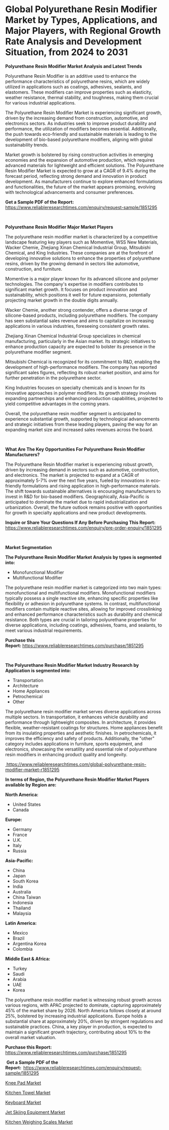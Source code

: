 <p><h1>Global Polyurethane Resin Modifier Market by Types, Applications, and Major Players, with Regional Growth Rate Analysis and Development Situation, from 2024 to 2031</h1></p><p><strong>Polyurethane Resin Modifier Market Analysis and Latest Trends</strong></p>
<p><p>Polyurethane Resin Modifier is an additive used to enhance the performance characteristics of polyurethane resins, which are widely utilized in applications such as coatings, adhesives, sealants, and elastomers. These modifiers can improve properties such as elasticity, weather resistance, thermal stability, and toughness, making them crucial for various industrial applications.</p><p>The Polyurethane Resin Modifier Market is experiencing significant growth, driven by the increasing demand from construction, automotive, and electronics sectors. As industries seek to improve product durability and performance, the utilization of modifiers becomes essential. Additionally, the push towards eco-friendly and sustainable materials is leading to the development of bio-based polyurethane modifiers, aligning with global sustainability trends.</p><p>Market growth is bolstered by rising construction activities in emerging economies and the expansion of automotive production, which requires advanced materials for lightweight and efficient solutions. The Polyurethane Resin Modifier Market is expected to grow at a CAGR of 9.4% during the forecast period, reflecting strong demand and innovation in product development. As manufacturers continue to explore enhanced formulations and functionalities, the future of the market appears promising, evolving with technological advancements and consumer preferences.</p></p>
<p><strong>Get a Sample PDF of the Report:&nbsp;</strong> <a href="https://www.reliableresearchtimes.com/enquiry/request-sample/1851295?utm_campaign=1425&utm_medium=2&utm_source=Github&utm_content=ia&utm_term=18102024&utm_id=polyurethane-resin-modifier">https://www.reliableresearchtimes.com/enquiry/request-sample/1851295</a></p>
<p>&nbsp;</p>
<p><strong>Polyurethane Resin Modifier Major Market Players</strong></p>
<p><p>The polyurethane resin modifier market is characterized by a competitive landscape featuring key players such as Momentive, WSS New Materials, Wacker Chemie, Zhejiang Xinan Chemical Industrial Group, Mitsubishi Chemical, and King Industries. These companies are at the forefront of developing innovative solutions to enhance the properties of polyurethane resins, driven by the growing demand in sectors like automotive, construction, and furniture.</p><p>Momentive is a major player known for its advanced silicone and polymer technologies. The company's expertise in modifiers contributes to significant market growth. It focuses on product innovation and sustainability, which positions it well for future expansions, potentially projecting market growth in the double digits annually.</p><p>Wacker Chemie, another strong contender, offers a diverse range of silicone-based products, including polyurethane modifiers. The company has seen substantial sales revenue and aims to capitalize on increasing applications in various industries, foreseeing consistent growth rates.</p><p>Zhejiang Xinan Chemical Industrial Group specializes in chemical manufacturing, particularly in the Asian market. Its strategic initiatives to enhance production capacity are expected to bolster its presence in the polyurethane modifier segment.</p><p>Mitsubishi Chemical is recognized for its commitment to R&D, enabling the development of high-performance modifiers. The company has reported significant sales figures, reflecting its robust market position, and aims for further penetration in the polyurethane sector.</p><p>King Industries focuses on specialty chemicals and is known for its innovative approaches in polymer modifiers. Its growth strategy involves expanding partnerships and enhancing production capabilities, projected to yield competitive advantages in the coming years.</p><p>Overall, the polyurethane resin modifier segment is anticipated to experience substantial growth, supported by technological advancements and strategic initiatives from these leading players, paving the way for an expanding market size and increased sales revenues across the board.</p></p>
<p>&nbsp;</p>
<p><strong>What Are The Key Opportunities For Polyurethane Resin Modifier Manufacturers?</strong></p>
<p><p>The Polyurethane Resin Modifier market is experiencing robust growth, driven by increasing demand in sectors such as automotive, construction, and electronics. The market is projected to expand at a CAGR of approximately 5-7% over the next five years, fueled by innovations in eco-friendly formulations and rising application in high-performance materials. The shift towards sustainable alternatives is encouraging manufacturers to invest in R&D for bio-based modifiers. Geographically, Asia-Pacific is anticipated to dominate the market due to rapid industrialization and urbanization. Overall, the future outlook remains positive with opportunities for growth in specialty applications and new product developments.</p></p>
<p><strong>Inquire or Share Your Questions If Any Before Purchasing This Report:</strong> <a href="https://www.reliableresearchtimes.com/enquiry/pre-order-enquiry/1851295?utm_campaign=1425&utm_medium=2&utm_source=Github&utm_content=ia&utm_term=18102024&utm_id=polyurethane-resin-modifier">https://www.reliableresearchtimes.com/enquiry/pre-order-enquiry/1851295</a></p>
<p>&nbsp;</p>
<p><strong>Market Segmentation</strong></p>
<p><strong>The Polyurethane Resin Modifier Market Analysis by types is segmented into:</strong></p>
<p><ul><li>Monofunctional Modifier</li><li>Multifunctional Modifier</li></ul></p>
<p><p>The polyurethane resin modifier market is categorized into two main types: monofunctional and multifunctional modifiers. Monofunctional modifiers typically possess a single reactive site, enhancing specific properties like flexibility or adhesion in polyurethane systems. In contrast, multifunctional modifiers contain multiple reactive sites, allowing for improved crosslinking and enhanced performance characteristics such as durability and chemical resistance. Both types are crucial in tailoring polyurethane properties for diverse applications, including coatings, adhesives, foams, and sealants, to meet various industrial requirements.</p></p>
<p><strong>Purchase this Report:&nbsp;</strong><a href="https://www.reliableresearchtimes.com/purchase/1851295?utm_campaign=1425&utm_medium=2&utm_source=Github&utm_content=ia&utm_term=18102024&utm_id=polyurethane-resin-modifier">https://www.reliableresearchtimes.com/purchase/1851295</a></p>
<p>&nbsp;</p>
<p><strong>The Polyurethane Resin Modifier Market Industry Research by Application is segmented into:</strong></p>
<p><ul><li>Transportation</li><li>Architecture</li><li>Home Appliances</li><li>Petrochemical</li><li>Other</li></ul></p>
<p><p>The polyurethane resin modifier market serves diverse applications across multiple sectors. In transportation, it enhances vehicle durability and performance through lightweight composites. In architecture, it provides flexible, weather-resistant coatings for structures. Home appliances benefit from its insulating properties and aesthetic finishes. In petrochemicals, it improves the efficiency and safety of products. Additionally, the "other" category includes applications in furniture, sports equipment, and electronics, showcasing the versatility and essential role of polyurethane resin modifiers in enhancing product quality and longevity.</p></p>
<p><a href="https://www.reliableresearchtimes.com/global-polyurethane-resin-modifier-market-r1851295?utm_campaign=1425&utm_medium=2&utm_source=Github&utm_content=ia&utm_term=18102024&utm_id=polyurethane-resin-modifier">&nbsp;https://www.reliableresearchtimes.com/global-polyurethane-resin-modifier-market-r1851295</a></p>
<p><strong>In terms of Region, the Polyurethane Resin Modifier Market Players available by Region are:</strong></p>
<p>
    <p> <strong> North America: </strong>
        <ul>
            <li>United States</li>
            <li>Canada</li>
        </ul>
        </p> 
    <p> <strong> Europe: </strong>
        <ul>
            <li>Germany</li>
            <li>France</li>
            <li>U.K.</li>
            <li>Italy</li>
            <li>Russia</li>
        </ul>
        </p> 
    <p> <strong> Asia-Pacific: </strong>
        <ul>
            <li>China</li>
            <li>Japan</li>
            <li>South Korea</li>
            <li>India</li>
            <li>Australia</li>
            <li>China Taiwan</li>
            <li>Indonesia</li>
            <li>Thailand</li>
            <li>Malaysia</li>
        </ul>
        </p> 
    <p> <strong> Latin America: </strong>
        <ul>
            <li>Mexico</li>
            <li>Brazil</li>
            <li>Argentina Korea</li>
            <li>Colombia</li>
        </ul>
        </p> 
    <p> <strong> Middle East & Africa: </strong>
        <ul>
            <li>Turkey</li>
            <li>Saudi</li>
            <li>Arabia</li>
            <li>UAE</li>
            <li>Korea</li>
        </ul>
    </p>
    </p>
<p><p>The polyurethane resin modifier market is witnessing robust growth across various regions, with APAC projected to dominate, capturing approximately 45% of the market share by 2026. North America follows closely at around 25%, bolstered by increasing industrial applications. Europe holds a substantial share at approximately 20%, driven by stringent regulations and sustainable practices. China, a key player in production, is expected to maintain a significant growth trajectory, contributing about 10% to the overall market valuation.</p></p>
<p><strong>Purchase this Report: </strong><a href="https://www.reliableresearchtimes.com/purchase/1851295?utm_campaign=1425&utm_medium=2&utm_source=Github&utm_content=ia&utm_term=18102024&utm_id=polyurethane-resin-modifier">https://www.reliableresearchtimes.com/purchase/1851295</a></p>
<p>&nbsp;<strong>Get a Sample PDF of the Report:&nbsp;&nbsp;</strong><a href="https://www.reliableresearchtimes.com/enquiry/request-sample/1851295?utm_campaign=1425&utm_medium=2&utm_source=Github&utm_content=ia&utm_term=18102024&utm_id=polyurethane-resin-modifier">https://www.reliableresearchtimes.com/enquiry/request-sample/1851295</a></p>
<p><strong></strong></p>
<p><p><a href="https://www.linkedin.com/pulse/digital-transformation-knee-pad-industry-market-opportunities-tdzye?utm_campaign=1425&utm_medium=2&utm_source=Github&utm_content=ia&utm_term=18102024&utm_id=polyurethane-resin-modifier">Knee Pad Market</a></p><p><a href="https://www.linkedin.com/pulse/kitchen-towel-market-trends-detailed-study-its-segmentation-poy4e?utm_campaign=1425&utm_medium=2&utm_source=Github&utm_content=ia&utm_term=18102024&utm_id=polyurethane-resin-modifier">Kitchen Towel Market</a></p><p><a href="https://www.linkedin.com/pulse/keyboard-industry-resonance-106-amplification-across-domains-ye4ne?utm_campaign=1425&utm_medium=2&utm_source=Github&utm_content=ia&utm_term=18102024&utm_id=polyurethane-resin-modifier">Keyboard Market</a></p><p><a href="https://www.linkedin.com/pulse/jet-skiing-equipment-market-global-regional-analysis-focus-ivn5e?utm_campaign=1425&utm_medium=2&utm_source=Github&utm_content=ia&utm_term=18102024&utm_id=polyurethane-resin-modifier">Jet Skiing Equipment Market</a></p><p><a href="https://www.linkedin.com/pulse/decoding-kitchen-weighing-scales-market-signals-growth-yu0re?utm_campaign=1425&utm_medium=2&utm_source=Github&utm_content=ia&utm_term=18102024&utm_id=polyurethane-resin-modifier">Kitchen Weighing Scales Market</a></p></p>